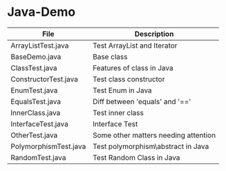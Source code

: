 # Java-Demo

| File  | Description |
| ------------- | ------------- |
| ArrayListTest.java  | Test ArrayList and Iterator |
| BaseDemo.java  | Base class   |
| ClassTest.java | Features of class in Java |
| ConstructorTest.java | Test class constructor |
| EnumTest.java | Test Enum in Java |
| EqualsTest.java | Diff between 'equals' and '==' |
| InnerClass.java | Test inner class |
| InterfaceTest.java | 	Interface Test |
| OtherTest.java | 	Some other matters needing attention |
| PolymorphismTest.java | Test polymorphism\abstract in Java |
| RandomTest.java | Test Random Class in Java |
